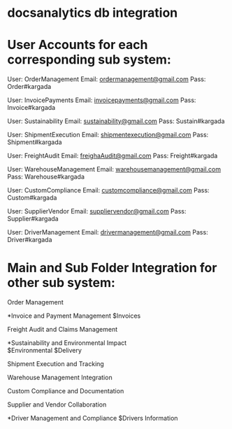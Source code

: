 # docsanalytics db integration

# User Accounts for each corresponding sub system:

User: OrderManagement 
Email: ordermanagement@gmail.com
Pass: Order#kargada

User: InvoicePayments 
Email: invoicepayments@gmail.com
Pass: Invoice#kargada 

User: Sustainability
Email: sustainability@gmail.com
Pass: Sustain#kargada

User: ShipmentExecution 
Email: shipmentexecution@gmail.com
Pass: Shipment#kargada

User: FreightAudit 
Email: freighaAudit@gmail.com
Pass: Freight#kargada

User: WarehouseManagement
Email: warehousemanagement@gmail.com
Pass: Warehouse#kargada

User: CustomCompliance
Email: customcompliance@gmail.com
Pass: Custom#kargada

User: SupplierVendor
Email: suppliervendor@gmail.com
Pass: Supplier#kargada

User: DriverManagement 
Email: drivermanagement@gmail.com
Pass: Driver#kargada

# Main and Sub Folder Integration for other sub system:

Order Management 

*Invoice and Payment Management 
        $Invoices
	
Freight Audit and Claims Management 

*Sustainability and Environmental Impact  
        $Environmental
        $Delivery

Shipment Execution and Tracking 

Warehouse Management Integration

Custom Compliance and Documentation

Supplier and Vendor Collaboration 

*Driver Management and Compliance
        $Drivers Information